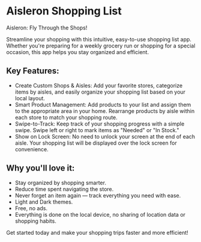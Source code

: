 # Aisleron Shopping List

Aisleron: Fly Through the Shops!

Streamline your shopping with this intuitive, easy-to-use shopping list app. Whether you're preparing for a weekly grocery run or shopping for a special occasion, this app helps you stay organized and efficient.

## Key Features:

* Create Custom Shops & Aisles: Add your favorite stores, categorize items by aisles, and easily organize your shopping list based on your local layout.
* Smart Product Management: Add products to your list and assign them to the appropriate area in your home. Rearrange products by aisle within each store to match your shopping route.
* Swipe-to-Track: Keep track of your shopping progress with a simple swipe. Swipe left or right to mark items as "Needed" or "In Stock."
* Show on Lock Screen: No need to unlock your screen at the end of each aisle. Your shopping list will be displayed over the lock screen for convenience.

## Why you'll love it:

* Stay organized by shopping smarter.
* Reduce time spent navigating the store.
* Never forget an item again — track everything you need with ease.
* Light and Dark themes.
* Free, no ads.
* Everything is done on the local device, no sharing of location data or shopping habits.

Get started today and make your shopping trips faster and more efficient!
